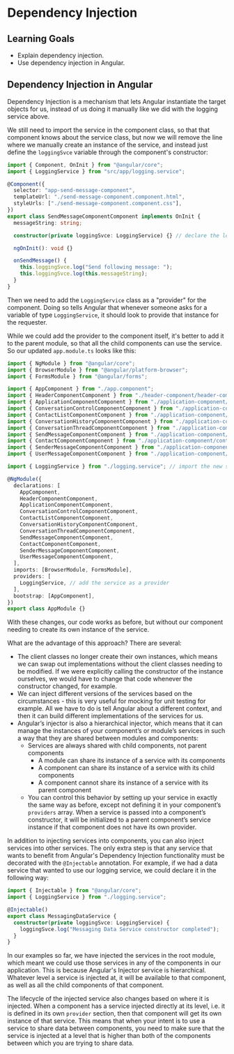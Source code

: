# Dependency Injection

## Learning Goals

- Explain dependency injection.
- Use dependency injection in Angular.

## Dependency Injection in Angular

Dependency Injection is a mechanism that lets Angular instantiate the target
objects for us, instead of us doing it manually like we did with the logging
service above.

We still need to import the service in the component class, so that that
component knows about the service class, but now we will remove the line where
we manually create an instance of the service, and instead just define the
`loggingSvce` variable through the component's constructor:

```typescript
import { Component, OnInit } from "@angular/core";
import { LoggingService } from "src/app/logging.service";

@Component({
  selector: "app-send-message-component",
  templateUrl: "./send-message-component.component.html",
  styleUrls: ["./send-message-component.component.css"],
})
export class SendMessageComponentComponent implements OnInit {
  messageString: string;

  constructor(private loggingSvce: LoggingService) {} // declare the loggingSvce variable through the component's constructor

  ngOnInit(): void {}

  onSendMessage() {
    this.loggingSvce.log("Send following message: ");
    this.loggingSvce.log(this.messageString);
  }
}
```

Then we need to add the `LoggingService` class as a "provider" for the
component. Doing so tells Angular that whenever someone asks for a variable of
type `LoggingService`, it should look to provide that instance for the
requester.

While we could add the provider to the component itself, it's better to add it
to the parent module, so that all the child components can use the service. So
our updated `app.module.ts` looks like this:

```typescript
import { NgModule } from "@angular/core";
import { BrowserModule } from "@angular/platform-browser";
import { FormsModule } from "@angular/forms";

import { AppComponent } from "./app.component";
import { HeaderComponentComponent } from "./header-component/header-component.component";
import { ApplicationComponentComponent } from "./application-component/application-component.component";
import { ConversationControlComponentComponent } from "./application-component/conversation-control-component/conversation-control-component.component";
import { ContactListComponentComponent } from "./application-component/contact-list-component/contact-list-component.component";
import { ConversationHistoryComponentComponent } from "./application-component/conversation-history-component/conversation-history-component.component";
import { ConversationThreadComponentComponent } from "./application-component/conversation-history-component/conversation-thread-component/conversation-thread-component.component";
import { SendMessageComponentComponent } from "./application-component/conversation-history-component/send-message-component/send-message-component.component";
import { ContactComponentComponent } from "./application-component/contact-list-component/contact-component/contact-component.component";
import { SenderMessageComponentComponent } from "./application-component/conversation-history-component/conversation-thread-component/sender-message-component/sender-message-component.component";
import { UserMessageComponentComponent } from "./application-component/conversation-history-component/conversation-thread-component/user-message-component/user-message-component.component";

import { LoggingService } from "./logging.service"; // import the new service

@NgModule({
  declarations: [
    AppComponent,
    HeaderComponentComponent,
    ApplicationComponentComponent,
    ConversationControlComponentComponent,
    ContactListComponentComponent,
    ConversationHistoryComponentComponent,
    ConversationThreadComponentComponent,
    SendMessageComponentComponent,
    ContactComponentComponent,
    SenderMessageComponentComponent,
    UserMessageComponentComponent,
  ],
  imports: [BrowserModule, FormsModule],
  providers: [
    LoggingService, // add the service as a provider
  ],
  bootstrap: [AppComponent],
})
export class AppModule {}
```

With these changes, our code works as before, but without our component needing
to create its own instance of the service.

What are the advantage of this approach? There are several:

- The client classes no longer create their own instances, which means we can
  swap out implementations without the client classes needing to be modified. If
  we were explicitly calling the constructor of the instance ourselves, we would
  have to change that code whenever the constructor changed, for example.
- We can inject different versions of the services based on the circumstances -
  this is very useful for mocking for unit testing for example. All we have to
  do is tell Angular about a different context, and then it can build different
  implementations of the services for us.
- Angular’s injector is also a hierarchical injector, which means that it can
  manage the instances of your component’s or module’s services in such a way
  that they are shared between modules and components:
  - Services are always shared with child components, not parent components
    - A module can share its instance of a service with its components
    - A component can share its instance of a service with its child components
    - A component cannot share its instance of a service with its parent
      component
  - You can control this behavior by setting up your service in exactly the same
    way as before, except not defining it in your component’s `providers` array.
    When a service is passed into a component’s constructor, it will be
    initialized to a parent component’s service instance if that component does
    not have its own provider.

In addition to injecting services into components, you can also inject services
into other services. The only extra step is that any service that wants to
benefit from Angular's Dependency Injection functionality must be decorated with
the `@Injectable` annotation. For example, if we had a data service that wanted
to use our logging service, we could declare it in the following way:

```typescript
import { Injectable } from "@angular/core";
import { LoggingService } from "./logging.service";

@Injectable()
export class MessagingDataService {
  constructor(private loggingSvce: LoggingService) {
    loggingSvce.log("Messaging Data Service constructor completed");
  }
}
```

In our examples so far, we have injected the services in the root module, which
meant we could use those services in any of the components in our application.
This is because Angular's Injector service is hierarchical. Whatever level a
service is injected at, it will be available to that component, as well as all
the child components of that component.

The lifecycle of the injected service also changes based on where it is
injected. When a component has a service injected directly at its level, i.e. it
is defined in its own `provider` section, then that component will get its own
instance of that service. This means that when your intent is to use a service
to share data between components, you need to make sure that the service is
injected at a level that is higher than both of the components between which you
are trying to share data.
